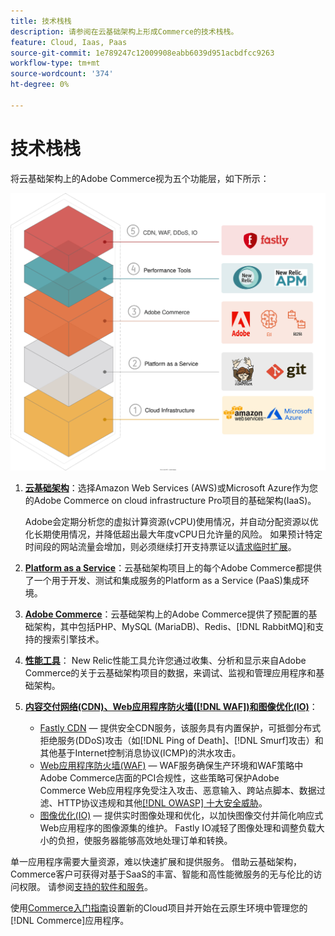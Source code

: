 ```yaml
---
title: 技术栈栈
description: 请参阅在云基础架构上形成Commerce的技术栈栈。
feature: Cloud, Iaas, Paas
source-git-commit: 1e789247c12009908eabb6039d951acbdfcc9263
workflow-type: tm+mt
source-wordcount: '374'
ht-degree: 0%

---
```


# 技术栈栈

将云基础架构上的Adobe Commerce视为五个功能层，如下所示：

![云栈叠](../../assets/CloudStack.svg)

1. [**云基础架构**](pro-architecture.md)：选择Amazon Web Services (AWS)或Microsoft Azure作为您的Adobe Commerce on cloud infrastructure Pro项目的基础架构(IaaS)。

   Adobe会定期分析您的虚拟计算资源(vCPU)使用情况，并自动分配资源以优化长期使用情况，并降低超出最大年度vCPU日允许量的风险。 如果预计特定时间段的网站流量会增加，则必须继续打开支持票证以[请求临时扩展](https://experienceleague.adobe.com/docs/commerce-knowledge-base/kb/how-to/how-to-request-temporary-magento-upsize.html)。

1. [**Platform as a Service**](cloud-architecture.md)：云基础架构项目上的每个Adobe Commerce都提供了一个用于开发、测试和集成服务的Platform as a Service (PaaS)集成环境。
1. [**Adobe Commerce**](../project/overview.md)：云基础架构上的Adobe Commerce提供了预配置的基础架构，其中包括PHP、MySQL (MariaDB)、Redis、[!DNL RabbitMQ]和支持的搜索引擎技术。
1. [**性能工具**](../monitor/new-relic-service.md)： New Relic性能工具允许您通过收集、分析和显示来自Adobe Commerce的关于云基础架构项目的数据，来调试、监视和管理应用程序和基础架构。
1. [**内容交付网络(CDN)、Web应用程序防火墙([!DNL WAF])和图像优化(IO)**](../cdn/fastly.md)：

   * [Fastly CDN](../cdn/fastly.md#ddos-protection) — 提供安全CDN服务，该服务具有内置保护，可抵御分布式拒绝服务(DDoS)攻击（如[!DNL Ping of Death]、[!DNL Smurf]攻击）和其他基于Internet控制消息协议(ICMP)的洪水攻击。
   * [Web应用程序防火墙(WAF)](../cdn/fastly-waf-service.md) — WAF服务确保生产环境和WAF策略中Adobe Commerce店面的PCI合规性，这些策略可保护Adobe Commerce Web应用程序免受注入攻击、恶意输入、跨站点脚本、数据过滤、HTTP协议违规和其他[[!DNL OWASP] 十大安全威胁](https://owasp.org/www-project-top-ten/)。
   * [图像优化(IO)](../cdn/fastly-image-optimization.md) — 提供实时图像处理和优化，以加快图像交付并简化响应式Web应用程序的图像源集的维护。 Fastly IO减轻了图像处理和调整负载大小的负担，使服务器能够高效地处理订单和转换。

单一应用程序需要大量资源，难以快速扩展和提供服务。 借助云基础架构，Commerce客户可获得对基于SaaS的丰富、智能和高性能微服务的无与伦比的访问权限。 请参阅[支持的软件和服务](cloud-architecture.md#supported-software-and-services)。

使用[Commerce入门指南](../../get-started/overview.md)设置新的Cloud项目并开始在云原生环境中管理您的[!DNL Commerce]应用程序。
